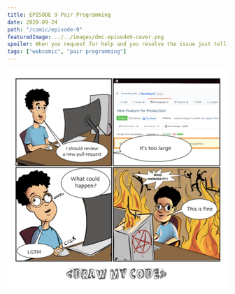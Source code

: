 ```yaml
---
title: EPISODE 9 Pair Programming
date: 2020-09-24
path: "/comic/episode-9"
featuredImage: ../../images/dmc-episode9-cover.png
spoiler: When you request for help and you resolve the issue just telling about that
tags: ["webcomic", "pair programming"]
---
```


![Comic 8](../../images/dmc-episode-8.png)
